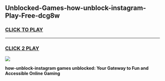 
## Unblocked-Games-how-unblock-instagram-Play-Free-dcg8w
<h3>
<a href="https://premium76.site?title=how-unblock-instagram&ref=10A">CLICK TO PLAY</a></h3>
<hr>

<h3>
<a href="https://premium76.site?title=how-unblock-instagram&ref=10A">CLICK 2 PLAY</a>
  
</h3>

<a href="https://premium76.site?title=how-unblock-instagram&ref=10A"><img src="https://clearcache.store/games.png"></a>


**how-unblock-instagram games unblocked: Your Gateway to Fun and Accessible Online Gaming**

